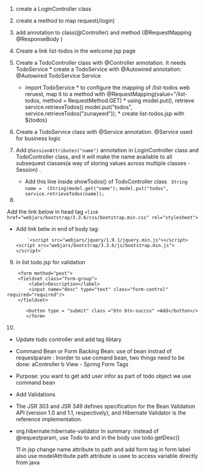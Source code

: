  
  1.  create a LoginController class
  2.  create a method to map request(/login) 
  3.  add annotation to class(@Controller) and method (@RequestMapping  @ResponseBody )
  4.  Create a link list-todos in the welcome jsp page 
  5.  Create a TodoController class with @Controller annotation. It needs TodoService 
  	* create a TodoService with @Autowired annotation: @Autowired TodoService Service
	     - import TodoService
	 * to configure the mapping of /list-todos web reruest, map it to a method with 
	    @RequestMapping(value="/list-todos, method = RequestMethod.GET) 
	 * using model.put(), retrieve  service.retrieveTodos()
	     model.put("todos", service.retrieveTodos("zunayeed"));
	 * create list-todos.jsp  with  ${todos}
  6.  Create a TodoService class with @Service annotation. @Service  used for business logic 
  7.  Add `@SessionAttributes("name")` annotation in LoginController class and TodoController class, and it will make the name available to all subsequest classes(a way of storing values across multiple classes - Session) . 
       * Add this line inside  showTodos() of TodoController class
      ` String name =  (String)model.get("name");`
      `model.put("todos", service.retrieveTodos(name)); `
  
  
  8. 
  Add the link below in head tag 
  `<link href="webjars/bootstrap/3.3.6/css/bootstrap.min.css"
	    		rel="stylesheet">`


   * Add link belw in end of body tag: 
   
             `<script src="webjars/jquery/1.9.1/jquery.min.js"></script>
	     <script src="webjars/bootstrap/3.3.6/js/bootstrap.min.js"></script>`
	     
9.  in list todo.jsp  for validation 

``` 
	<form method="post">
	<fieldset class="form-group">
		<label>Description</label>
		<input name="desc" type="text" class="form-control" required="required"/>
	</fieldset>
		
       <button type = "submit" class ="btn btn-succss" >Add</button>/>
       </form>
```

10. 
   *   Update todo controller and add tag libtary
- Command Bean or Form Backing Bean: use of bean instrad of requestparam : 
Inorder to use comand bean, two things need to be done: 
aController
b View - Spring Form Tags
-  Purpose: you want to get add user infor as part of todo object we use command bean
- Add Validations
- The JSR 303 and JSR 349 defines specification for the Bean Validation API (version 1.0 and 1.1, respectively), and Hibernate Validator is the reference implementation.
- org.hibernate:hibernate-validator
 In summary: 
   instead of @requestparam, use Todo to and in the body use todo.getDesc()
   
  11  in jsp change name attribute  to path 
     and add form tag in form  label 
     also use modelAttribute
   path attribute is usee to access variable directly from java 
